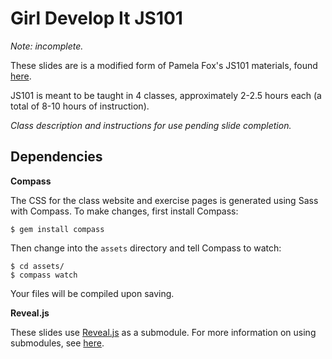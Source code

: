 # Girl Develop It JS101

*Note: incomplete.*

These slides are is a modified form of Pamela Fox's JS101 materials, found [here](https://github.com/pamelafox/teaching-materials).

JS101 is meant to be taught in 4 classes, approximately 2-2.5 hours each (a total of 8-10 hours of instruction).

*Class description and instructions for use pending slide completion.*

## Dependencies

**Compass**

The CSS for the class website and exercise pages is generated using Sass with Compass. To make changes, first install Compass:

`$ gem install compass`

Then change into the `assets` directory and tell Compass to watch:

```
$ cd assets/
$ compass watch
```

Your files will be compiled upon saving.

**Reveal.js**

These slides use [Reveal.js](https://github.com/hakimel/reveal.js) as a submodule. For more information on using submodules, see [here](http://git-scm.com/book/en/Git-Tools-Submodules).